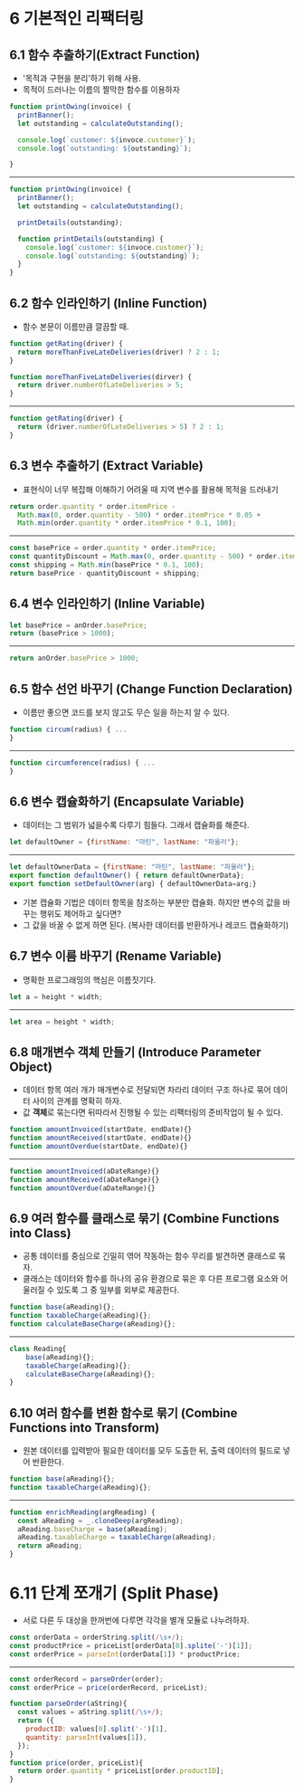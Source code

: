 # 6 기본적인 리팩터링 

## 6.1 함수 추출하기(Extract Function)

- '목적과 구현을 분리'하기 위해 사용.
- 목적이 드러나는 이름의 짤막한 함수를 이용하자

```javascript
function printOwing(invoice) {
  printBanner();
  let outstanding = calculateOutstanding();

  console.log(`customer: ${invoce.customer}`);
  console.log(`outstanding: ${outstanding}`);

}
```

----

```javascript
function printOwing(invoice) {
  printBanner();
  let outstanding = calculateOutstanding();

  printDetails(outstanding);

  function printDetails(outstanding) {
    console.log(`customer: ${invoce.customer}`);
    console.log(`outstanding: ${outstanding}`);
  }
}
```

## 6.2 함수 인라인하기 (Inline Function)

- 함수 본문이 이름만큼 깔끔할 때.

```javascript
function getRating(driver) {
  return moreThanFiveLateDeliveries(driver) ? 2 : 1;
}

function moreThanFiveLateDeliveries(dirver) {
  return driver.numberOfLateDeliveries > 5;
}
```

---

```javascript
function getRating(driver) {
  return (driver.numberOfLateDeliveries > 5) ? 2 : 1;
}
```

## 6.3 변수 추출하기 (Extract Variable)

- 표현식이 너무 복잡해 이해하기 어려울 때 지역 변수를 활용해 목적을 드러내기

```javascript
return order.quantity * order.itemPrice -
  Math.max(0, order.quantity - 500) * order.itemPrice * 0.05 +
  Math.min(order.quantity * order.itemPrice * 0.1, 100);
```

---

```javascript
const basePrice = order.quantity * order.itemPrice;
const quantityDiscount = Math.max(0, order.quantity - 500) * order.itemPrice * 0.05;
const shipping = Math.min(basePrice * 0.1, 100);
return basePrice - quantityDiscount + shipping;
```

## 6.4 변수 인라인하기 (Inline Variable)

```javascript
let basePrice = anOrder.basePrice;
return (basePrice > 1000);
```

---

```javascript
return anOrder.basePrice > 1000;
```

## 6.5 함수 선언 바꾸기 (Change Function Declaration)

- 이름만 좋으면 코드를 보지 않고도 무슨 일을 하는지 알 수 있다.

```javascript
function circum(radius) { ...
}
```
---
```javascript
function circumference(radius) { ...
}
```


## 6.6 변수 캡슐화하기 (Encapsulate Variable)
- 데이터는 그 범위가 넓을수록 다루기 힘들다. 그래서 캡슐화를 해준다.

```javascript
let defaultOwner = {firstName: "마틴", lastName: "파울러"};
```

---

```javascript
let defaultOwnerData = {firstName: "마틴", lastName: "파울러"};
export function defaultOwner() { return defaultOwnerData};
export function setDefaultOwner(arg) { defaultOwnerData=arg;}
```

- 기본 캡슐화 기법은 데이터 항목을 참조하는 부분만 캡슐화. 하지만 변수의 값을 바꾸는 행위도 제어하고 싶다면?
- 그 값을 바꿀 수 없게 하면 된다. (복사한 데이터를 반환하거나 레코드 캡슐화하기)

## 6.7 변수 이름 바꾸기 (Rename Variable)
- 명확한 프로그래밍의 핵심은 이름짓기다.
```javascript
let a = height * width;
```
---
```javascript
let area = height * width;
```

## 6.8 매개변수 객체 만들기 (Introduce Parameter Object)
- 데이터 항목 여러 개가 매개변수로 전달되면 차라리 데이터 구조 하나로 묶어 데이터 사이의 관계를 명확히 하자.
- 값 **객체**로 묶는다면 뒤따라서 진행될 수 있는 리팩터링의 준비작업이 될 수 있다. 
```javascript
function amountInvoiced(startDate, endDate){}
function amountReceived(startDate, endDate){}
function amountOverdue(startDate, endDate){}
```

---

```javascript
function amountInvoiced(aDateRange){}
function amountReceived(aDateRange){}
function amountOverdue(aDateRange){}
```

## 6.9 여러 함수를 클래스로 묶기 (Combine Functions into Class)
- 공통 데이터를 중심으로 긴밀히 엮어 작동하는 함수 무리를 발견하면 클래스로 묶자.
- 클래스는 데이터와 함수를 하나의 공유 환경으로 묶은 후 다른 프로그램 요소와 어울러질 수 있도록 그 중 일부를 외부로 제공한다.
```javascript
function base(aReading){};
function taxableCharge(aReading){};
function calculateBaseCharge(aReading){};
```
---
```javascript
class Reading{
    base(aReading){};
    taxableCharge(aReading){};
    calculateBaseCharge(aReading){};  
}
```
## 6.10 여러 함수를 변환 함수로 묶기 (Combine Functions into Transform)
- 원본 데이터를 입력받아 필요한 데이터를 모두 도출한 뒤, 출력 데이터의 필드로 넣어 반환한다.
```javascript
function base(aReading){};
function taxableCharge(aReading){};
```
---
```javascript
function enrichReading(argReading) {
  const aReading = _.cloneDeep(argReading);
  aReading.baseCharge = base(aReading);
  aReading.taxableCharge = taxableCharge(aReading);
  return aReading;
}
```

# 6.11 단계 쪼개기 (Split Phase)
- 서로 다른 두 대상을 한꺼번에 다루면 각각을 별개 모듈로 나누려하자.
```javascript
const orderData = orderString.split(/\s+/);
const productPrice = priceList[orderData[0].splite('-')[1]];
const orderPrice = parseInt(orderData[1]) * productPrice;
```
---
```javascript
const orderRecord = parseOrder(order);
const orderPrice = price(orderRecord, priceList);

function parseOrder(aString){
  const values = aString.split(/\s+/);
  return ({
    productID: values[0].split('-')[1],
    quantity: parseInt(values[1]),
  });
}
function price(order, priceList){
  return order.quantity * priceList[order.productID];
}
```
